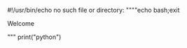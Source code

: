 #!/usr/bin/echo no such file or directory:
""""echo bash;exit
<body>
<script>function e(){document.write("html");}</script>
<p>Welcome</p>
</body>
"""
print("python")
